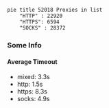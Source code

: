 
```mermaid
pie title 52018 Proxies in list
    "HTTP" : 22920
    "HTTPS": 6594
    "SOCKS" : 28372
```

### Some Info
#### Average Timeout

- mixed: 3.3s
- http: 1.5s
- https: 8.3s
- socks: 4.9s